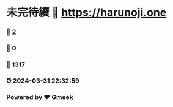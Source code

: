 # 未完待續 :link: https://harunoji.one 
### :page_facing_up: [2](https://harunoji.one/tag.html) 
### :speech_balloon: 0 
### :hibiscus: 1317 
### :alarm_clock: 2024-03-31 22:32:59 
### Powered by :heart: [Gmeek](https://github.com/Meekdai/Gmeek)
